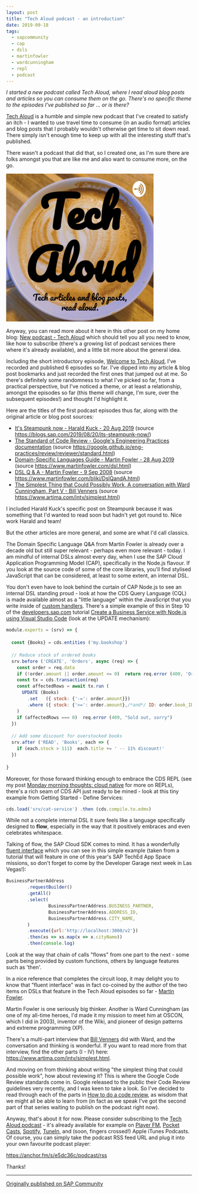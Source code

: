 ```yaml
---
layout: post
title: "Tech Aloud podcast - an introduction"
date: 2019-09-18
tags:
  - sapcommunity
  - cap
  - dsls
  - martinfowler
  - wardcunningham
  - repl
  - podcast
---
```

*I started a new podcast called Tech Aloud, where I read aloud blog
posts and articles so you can consume them on the go. There's no
specific theme to the episodes I've published so far \... or is
there?*

[Tech Aloud](https://anchor.fm/tech-aloud) is a humble and simple new
podcast that I've created to satisfy an itch - I wanted to use travel
time to consume (in an audio format) articles and blog posts that I
probably wouldn't otherwise get time to sit down read. There simply
isn't enough time to keep up with all the interesting stuff that's
published.

There wasn't a podcast that did that, so I created one, as I'm sure
there are folks amongst you that are like me and also want to consume
more, on the go.

![](/images/2019/09/2310259-1568661278464-ed94fe70b513e.jpeg)

Anyway, you can read more about it here in this other post on my home
blog: [New podcast - Tech
Aloud](/blog/posts/2019/09/17/new-podcast-tech-aloud/) which
should tell you all you need to know, like how to subscribe (there's a
growing list of podcast services there where it's already available),
and a little bit more about the general idea.

Including the short introductory episode, [Welcome to Tech
Aloud](https://anchor.fm/tech-aloud/episodes/Welcome-to-Tech-Aloud-e5ddsh),
I've recorded and published 6 episodes so far. I've dipped into my
article & blog post bookmarks and just recorded the first ones that
jumped out at me. So there's definitely some randomness to what I've
picked so far, from a practical perspective, but I've noticed a theme,
or at least a relationship, amongst the episodes so far (this theme will
change, I'm sure, over the subsequent episodes!) and thought I'd
highlight it.

Here are the titles of the first podcast episodes thus far, along with
the original article or blog post sources:

-   [It's Steampunk now - Harald Kuck - 20 Aug
    2019](https://anchor.fm/tech-aloud/episodes/Its-Steampunk-now---Harald-Kuck---20-Aug-2019-e5de5m)
    (source <https://blogs.sap.com/2019/08/20/its-steampunk-now/>)
-   [The Standard of Code Review - Google's Engineering Practices
    documentation](https://anchor.fm/tech-aloud/episodes/The-Standard-of-Code-Review---Googles-Engineering-Practices-documentation-e5deiv)
    (source <https://google.github.io/eng-practices/review/reviewer/standard.html>)
-   [Domain-Specific Languages Guide - Martin Fowler - 28 Aug
    2019](https://anchor.fm/tech-aloud/episodes/Domain-Specific-Languages-Guide---Martin-Fowler---28-Aug-2019-e5do0b)
    (source <https://www.martinfowler.com/dsl.html>)
-   [DSL Q & A - Martin Fowler - 9 Sep
    2008](https://anchor.fm/tech-aloud/episodes/DSL-Q--A---Martin-Fowler---9-Sep-2008-e5do2c)
    (source <https://www.martinfowler.com/bliki/DslQandA.html>)
-   [The Simplest Thing that Could Possibly Work, A conversation with
    Ward Cunningham, Part V - Bill
    Venners](https://anchor.fm/tech-aloud/episodes/The-Simplest-Thing-that-Could-Possibly-Work--A-conversation-with-Ward-Cunningham--Part-V---Bill-Venners-e5dpts)
    (source <https://www.artima.com/intv/simplest.html>)

I included Harald Kuck's specific post on Steampunk because it was
something that I'd wanted to read soon but hadn't yet got round to.
Nice work Harald and team!

But the other articles are more general, and some are what I'd call
classics.

The Domain Specific Language Q&A from Martin Fowler is already over a
decade old but still super relevant - perhaps even more relevant -
today. I am mindful of internal DSLs almost every day, when I use the
SAP Cloud Application Programming Model (CAP), specifically in the
Node.js flavour. If you look at the source code of some of the core
libraries, you'll find stylised JavaScript that can be considered, at
least to some extent, an internal DSL.

You don't even have to look behind the curtain of CAP Node.js to see an
internal DSL standing proud - look at how the CDS Query Language (CQL)
is made available almost as a "little language" within the JavaScript
that you write inside of [custom
handlers](https://help.sap.com/viewer/65de2977205c403bbc107264b8eccf4b/Cloud/en-US/94c7b69cc4584a1a9dfd9cb2da295d5e.html).
There's a simple example of this in Step 10 of the
[developers.sap.com](https://developers.sap.com) tutorial [Create a
Business Service with Node.js using Visual Studio
Code](https://developers.sap.com/tutorials/cp-apm-nodejs-create-service.html)
(look at the UPDATE mechanism):

```javascript
module.exports = (srv) => {

  const {Books} = cds.entities ('my.bookshop')

  // Reduce stock of ordered books
  srv.before ('CREATE', 'Orders', async (req) => {
    const order = req.data
    if (!order.amount || order.amount <= 0)  return req.error (400, 'Order at least 1 book')
    const tx = cds.transaction(req)
    const affectedRows = await tx.run (
      UPDATE (Books)
        .set   ({ stock: {'-=': order.amount}})
        .where ({ stock: {'>=': order.amount},/*and*/ ID: order.book_ID})
    )
    if (affectedRows === 0)  req.error (409, "Sold out, sorry")
  })

  // Add some discount for overstocked books
  srv.after ('READ', 'Books', each => {
    if (each.stock > 111)  each.title += ' -- 11% discount!'
  })

}
```

Moreover, for those forward thinking enough to embrace the CDS REPL (see
my post [Monday morning thoughts: cloud
native](/blog/posts/2018/03/26/monday-morning-thoughts:-cloud-native/)
for more on REPLs), there's a rich seam of CDS API just ready to be
mined - look at this tiny example from Getting Started - Define
Services:

```javascript
cds.load('srv/cat-service') .then (cds.compile.to.edmx)
```

While not a complete internal DSL it sure feels like a language
specifically designed to **flow**, especially in the way that it
positively embraces and even celebrates whitespace.

Talking of flow, the SAP Cloud SDK comes to mind. It has a wonderfully
[fluent interface](https://en.wikipedia.org/wiki/Fluent_interface) which
you can see in this simple example (taken from a tutorial that will
feature in one of this year's SAP TechEd App Space missions, so don't
forget to come by the Developer Garage next week in Las Vegas!):

```javascript
BusinessPartnerAddress
        .requestBuilder()
        .getAll()
        .select(
                BusinessPartnerAddress.BUSINESS_PARTNER,
                BusinessPartnerAddress.ADDRESS_ID,
                BusinessPartnerAddress.CITY_NAME,
        )
        .execute({url:'http://localhost:3000/v2'})
        .then(xs => xs.map(x => x.cityName))
        .then(console.log)
```

Look at the way that chain of calls "flows" from one part to the
next - some parts being provided by custom functions, others by language
features such as 'then'.

In a nice reference that completes the circuit loop, it may delight you
to know that "fluent interface" was in fact co-coined by the author of
the two items on DSLs that feature in the Tech Aloud episodes so far -
[Martin Fowler](https://martinfowler.com/).

Martin Fowler is one seriously big thinker. Another is Ward Cunningham
(as one of my all-time heroes, I'd made it my mission to meet him at
OSCON, which I did in 2003), inventor of the Wiki, and pioneer of design
patterns and extreme programming (XP).

There's a multi-part interview that [Bill
Venners](https://twitter.com/bvenners) did with Ward, and the
conversation and thinking is wonderful. If you want to read more from
that interview, find the other parts (I - IV) here:
<https://www.artima.com/intv/simplest.html>.

And moving on from thinking about writing "the simplest thing that
could possible work", how about reviewing it? This is where the Google
Code Review standards come in. Google released to the public their Code
Review guidelines very recently, and I was keen to take a look. So I've
decided to read through each of the parts in [How to do a code
review](https://google.github.io/eng-practices/review/reviewer/), as
wisdom that we might all be able to learn from (in fact as we speak
I've got the second part of that series waiting to publish on the
podcast right now).

Anyway, that's about it for now. Please consider subscribing to the
[Tech Aloud podcast](https://anchor.fm/tech-aloud) - it's already
available for example on [Player
FM](https://player.fm/series/tech-aloud), [Pocket
Casts](https://pca.st/kyepz7uy),
[Spotify](https://open.spotify.com/show/5l4AR3Q3HKZEpE7x9j0tdJ),
[TuneIn](https://tunein.com/podcasts/Technology-Podcasts/Tech-Aloud-p1251488/),
and (soon, fingers crossed!) Apple iTunes Podcasts. Of course, you can
simply take the podcast RSS feed URL and plug it into your own favourite
podcast player:

<https://anchor.fm/s/e5dc36c/podcast/rss>

Thanks!

---

[Originally published on SAP Community](https://community.sap.com/t5/technology-blogs-by-sap/tech-aloud-podcast-an-introduction/ba-p/13403583)
